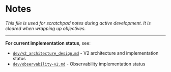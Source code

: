 # Notes

_This file is used for scratchpad notes during active development. It is cleared when wrapping up objectives._

---

**For current implementation status**, see:
- [`dev/v2_architecture_design.md`](v2_architecture_design.md) - V2 architecture and implementation status
- [`dev/observability-v2.md`](observability-v2.md) - Observability implementation status
